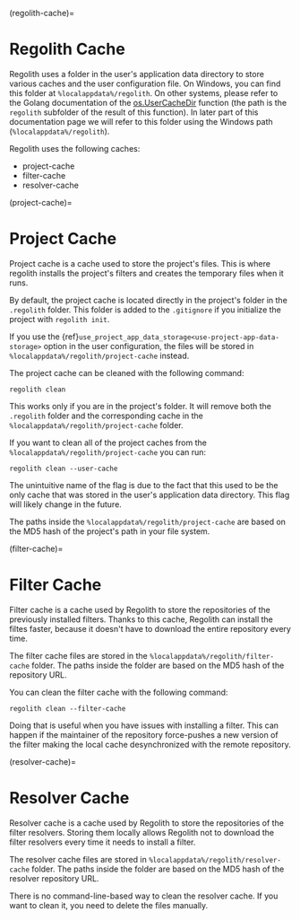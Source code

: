 (regolith-cache)=
# Regolith Cache

Regolith uses a folder in the user's application data directory to store various caches and the user configuration file. On Windows, you can find this folder at `%localappdata%/regolith`. On other systems, please refer to the Golang documentation of the [os.UserCacheDir](https://pkg.go.dev/os#UserCacheDir) function (the path is the `regolith` subfolder of the result of this function). In later part of this documentation page we will refer to this folder using the Windows path (`%localappdata%/regolith`).

Regolith uses the following caches:
- project-cache
- filter-cache
- resolver-cache


(project-cache)=
# Project Cache
Project cache is a cache used to store the project's files. This is where regolith installs the project's filters and creates the temporary files when it runs.

By default, the project cache is located directly in the project's folder in the `.regolith` folder. This folder is added to the `.gitignore` if you initialize the project with `regolith init`.

If you use the {ref}`use_project_app_data_storage<use-project-app-data-storage>` option in the user configuration, the files will be stored in `%localappdata%/regolith/project-cache` instead.

The project cache can be cleaned with the following command:
```text
regolith clean
```
This works only if you are in the project's folder. It will remove both the `.regolith` folder and the corresponding cache in the `%localappdata%/regolith/project-cache` folder.

If you want to clean all of the project caches from the `%localappdata%/regolith/project-cache` you can run:
```text
regolith clean --user-cache
```
The unintuitive name of the flag is due to the fact that this used to be the only cache that was stored in the user's application data directory. This flag will likely change in the future.

The paths inside the `%localappdata%/regolith/project-cache` are based on the MD5 hash of the project's path in your file system.

(filter-cache)=
# Filter Cache
Filter cache is a cache used by Regolith to store the repositories of the previously installed filters. Thanks to this cache, Regolith can install the filtes faster, because it doesn't have to download the entire repository every time.

The filter cache files are stored in the `%localappdata%/regolith/filter-cache` folder. The paths inside the folder are based on the MD5 hash of the repository URL.

You can clean the filter cache with the following command:
```text
regolith clean --filter-cache
```
Doing that is useful when you have issues with installing a filter. This can happen if the maintainer of the repository force-pushes a new version of the filter making the local cache desynchronized with the remote repository.

(resolver-cache)=
# Resolver Cache
Resolver cache is a cache used by Regolith to store the repositories of the filter resolvers. Storing them locally allows Regolith not to download the filter resolvers every time it needs to install a filter.

The resolver cache files are stored in `%localappdata%/regolith/resolver-cache` folder. The paths inside the folder are based on the MD5 hash of the resolver repository URL.

There is no command-line-based way to clean the resolver cache. If you want to clean it, you need to delete the files manually.
